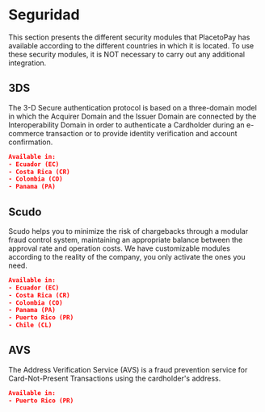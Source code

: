 # Seguridad

This section presents the different security modules that PlacetoPay has available according to the different countries in which it is located. To use these security modules, it is NOT necessary to carry out any additional integration.

## 3DS

The 3-D Secure authentication protocol is based on a three-domain model in which the Acquirer Domain and the Issuer Domain are connected by the Interoperability Domain in order to authenticate a Cardholder during an e-commerce transaction or to provide identity verification and account confirmation.


```json
Available in:
- Ecuador (EC)
- Costa Rica (CR)
- Colombia (CO)
- Panama (PA)
```

## Scudo

Scudo helps you to minimize the risk of chargebacks through a modular fraud control system, maintaining an appropriate balance between the approval rate and operation costs. We have customizable modules according to the reality of the company, you only activate the ones you need.


```json
Available in:
- Ecuador (EC)
- Costa Rica (CR)
- Colombia (CO)
- Panama (PA)
- Puerto Rico (PR)
- Chile (CL)
```

## AVS
The Address Verification Service (AVS) is a fraud prevention service for Card-Not-Present Transactions using the cardholder's address.

```json
Available in:
- Puerto Rico (PR)
```

